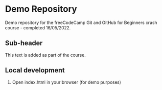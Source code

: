 # Demo Repository

Demo repository for the freeCodeCamp Git and GitHub for Beginners crash course - completed 16/05/2022. 

## Sub-header

This text is added as part of the course. 

## Local development
1. Open index.html in your browser (for demo purposes)

